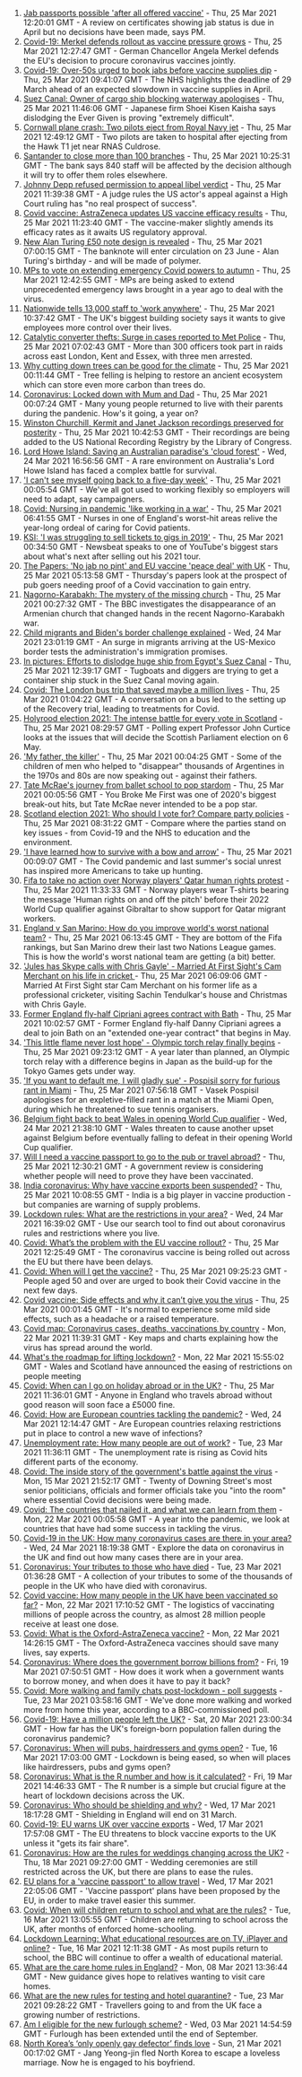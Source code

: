 1. [Jab passports possible 'after all offered vaccine'](https://www.bbc.co.uk/news/uk-56522652) - Thu, 25 Mar 2021 12:20:01 GMT - A review on certificates showing jab status is due in April but no decisions have been made, says PM.
2. [Covid-19: Merkel defends rollout as vaccine pressure grows](https://www.bbc.co.uk/news/world-europe-56521318) - Thu, 25 Mar 2021 12:27:47 GMT - German Chancellor Angela Merkel defends the EU's decision to procure coronavirus vaccines jointly.
3. [Covid-19: Over-50s urged to book jabs before vaccine supplies dip](https://www.bbc.co.uk/news/uk-56521415) - Thu, 25 Mar 2021 09:41:07 GMT - The NHS highlights the deadline of 29 March ahead of an expected slowdown in vaccine supplies in April.
4. [Suez Canal: Owner of cargo ship blocking waterway apologises](https://www.bbc.co.uk/news/world-middle-east-56522178) - Thu, 25 Mar 2021 11:46:06 GMT - Japanese firm Shoei Kisen Kaisha says dislodging the Ever Given is proving "extremely difficult".
5. [Cornwall plane crash: Two pilots eject from Royal Navy jet](https://www.bbc.co.uk/news/uk-england-cornwall-56521380) - Thu, 25 Mar 2021 12:49:12 GMT - Two pilots are taken to hospital after ejecting from the Hawk T1 jet near RNAS Culdrose.
6. [Santander to close more than 100 branches](https://www.bbc.co.uk/news/business-56522428) - Thu, 25 Mar 2021 10:25:31 GMT - The bank says 840 staff will be affected by the decision although it will try to offer them roles elsewhere.
7. [Johnny Depp refused permission to appeal libel verdict](https://www.bbc.co.uk/news/entertainment-arts-56521759) - Thu, 25 Mar 2021 11:39:38 GMT - A judge rules the US actor's appeal against a High Court ruling has "no real prospect of success".
8. [Covid vaccine: AstraZeneca updates US vaccine efficacy results](https://www.bbc.co.uk/news/world-us-canada-56521166) - Thu, 25 Mar 2021 11:23:40 GMT - The vaccine-maker slightly amends its efficacy rates as it awaits US regulatory approval.
9. [New Alan Turing £50 note design is revealed](https://www.bbc.co.uk/news/business-56503741) - Thu, 25 Mar 2021 07:00:15 GMT - The banknote will enter circulation on 23 June - Alan Turing's birthday - and will be made of polymer.
10. [MPs to vote on extending emergency Covid powers to autumn](https://www.bbc.co.uk/news/uk-politics-56521358) - Thu, 25 Mar 2021 12:42:55 GMT - MPs are being asked to extend unprecedented emergency laws brought in a year ago to deal with the virus.
11. [Nationwide tells 13,000 staff to 'work anywhere'](https://www.bbc.co.uk/news/business-56510574) - Thu, 25 Mar 2021 10:37:42 GMT - The UK's biggest building society says it wants to give employees more control over their lives.
12. [Catalytic converter thefts: Surge in cases reported to Met Police](https://www.bbc.co.uk/news/uk-england-london-56502390) - Thu, 25 Mar 2021 07:02:43 GMT - More than 300 officers took part in raids across east London, Kent and Essex, with three men arrested.
13. [Why cutting down trees can be good for the climate](https://www.bbc.co.uk/news/science-environment-56450965) - Thu, 25 Mar 2021 00:11:44 GMT - Tree felling is helping to restore an ancient ecosystem which can store even more carbon than trees do.
14. [Coronavirus: Locked down with Mum and Dad](https://www.bbc.co.uk/news/uk-56450963) - Thu, 25 Mar 2021 00:07:24 GMT - Many young people returned to live with their parents during the pandenic. How's it going, a year on?
15. [Winston Churchill, Kermit and Janet Jackson recordings preserved for posterity](https://www.bbc.co.uk/news/entertainment-arts-56521728) - Thu, 25 Mar 2021 10:42:53 GMT - Their recordings are being added to the US National Recording Registry by the Library of Congress.
16. [Lord Howe Island: Saving an Australian paradise's 'cloud forest'](https://www.bbc.co.uk/news/world-australia-56452910) - Wed, 24 Mar 2021 16:56:56 GMT - A rare environment on Australia's Lord Howe Island has faced a complex battle for survival.
17. ['I can't see myself going back to a five-day week'](https://www.bbc.co.uk/news/business-56512169) - Thu, 25 Mar 2021 00:05:54 GMT - We've all got used to working flexibly so employers will need to adapt, say campaigners.
18. [Covid: Nursing in pandemic 'like working in a war'](https://www.bbc.co.uk/news/uk-england-lancashire-56518649) - Thu, 25 Mar 2021 06:41:55 GMT - Nurses in one of England's worst-hit areas relive the year-long ordeal of caring for Covid patients.
19. [KSI: 'I was struggling to sell tickets to gigs in 2019'](https://www.bbc.co.uk/news/newsbeat-56488344) - Thu, 25 Mar 2021 00:34:50 GMT - Newsbeat speaks to one of YouTube's biggest stars about what's next after selling out his 2021 tour.
20. [The Papers: 'No jab no pint' and EU vaccine 'peace deal' with UK](https://www.bbc.co.uk/news/blogs-the-papers-56518557) - Thu, 25 Mar 2021 05:13:58 GMT - Thursday's papers look at the prospect of pub goers needing proof of a Covid vaccination to gain entry.
21. [Nagorno-Karabakh: The mystery of the missing church](https://www.bbc.co.uk/news/world-europe-56517835) - Thu, 25 Mar 2021 00:27:32 GMT - The BBC investigates the disappearance of an Armenian church that changed hands in the recent Nagorno-Karabakh war.
22. [Child migrants and Biden's border challenge explained](https://www.bbc.co.uk/news/world-us-canada-56514320) - Wed, 24 Mar 2021 23:01:19 GMT - An surge in migrants arriving at the US-Mexico border tests the administration's immigration promises.
23. [In pictures: Efforts to dislodge huge ship from Egypt's Suez Canal](https://www.bbc.co.uk/news/world-middle-east-56516151) - Thu, 25 Mar 2021 12:39:17 GMT - Tugboats and diggers are trying to get a container ship stuck in the Suez Canal moving again.
24. [Covid: The London bus trip that saved maybe a million lives](https://www.bbc.co.uk/news/health-56508369) - Thu, 25 Mar 2021 01:04:22 GMT - A conversation on a bus led to the setting up of the Recovery trial, leading to treatments for Covid.
25. [Holyrood election 2021: The intense battle for every vote in Scotland](https://www.bbc.co.uk/news/uk-scotland-56512440) - Thu, 25 Mar 2021 08:29:57 GMT - Polling expert Professor John Curtice looks at the issues that will decide the Scottish Parliament election on 6 May.
26. ['My father, the killer'](https://www.bbc.co.uk/news/stories-51379981) - Thu, 25 Mar 2021 00:04:25 GMT - Some of the children of men who helped to "disappear" thousands of Argentines in the 1970s and 80s are now speaking out - against their fathers.
27. [Tate McRae's journey from ballet school to pop stardom](https://www.bbc.co.uk/news/entertainment-arts-56508538) - Thu, 25 Mar 2021 00:05:56 GMT - You Broke Me First was one of 2020's biggest break-out hits, but Tate McRae never intended to be a pop star.
28. [Scotland election 2021: Who should I vote for? Compare party policies](https://www.bbc.co.uk/news/uk-scotland-scotland-politics-56510773) - Thu, 25 Mar 2021 08:31:22 GMT - Compare where the parties stand on key issues - from Covid-19 and the NHS to education and the environment.
29. ['I have learned how to survive with a bow and arrow'](https://www.bbc.co.uk/news/business-56495443) - Thu, 25 Mar 2021 00:09:07 GMT - The Covid pandemic and last summer's social unrest has inspired more Americans to take up hunting.
30. [Fifa to take no action over Norway players' Qatar human rights protest](https://www.bbc.co.uk/sport/football/56516109) - Thu, 25 Mar 2021 11:33:33 GMT - Norway players wear T-shirts bearing the message 'Human rights on and off the pitch' before their 2022 World Cup qualifier against Gibraltar to show support for Qatar migrant workers.
31. [England v San Marino: How do you improve world's worst national team?](https://www.bbc.co.uk/sport/football/56514260) - Thu, 25 Mar 2021 06:13:45 GMT - They are bottom of the Fifa rankings, but San Marino drew their last two Nations League games. This is how the world's worst national team are getting (a bit) better.
32. ['Jules has Skype calls with Chris Gayle' - Married At First Sight's Cam Merchant on his life in cricket ](https://www.bbc.co.uk/sport/cricket/56470360) - Thu, 25 Mar 2021 06:09:06 GMT - Married At First Sight star Cam Merchant on his former life as a professional cricketer, visiting Sachin Tendulkar's house and Christmas with Chris Gayle.
33. [Former England fly-half Cipriani agrees contract with Bath](https://www.bbc.co.uk/sport/rugby-union/56523088) - Thu, 25 Mar 2021 10:02:57 GMT - Former England fly-half Danny Cipriani agrees a deal to join Bath on an "extended one-year contract" that begins in May.
34. ['This little flame never lost hope' - Olympic torch relay finally begins](https://www.bbc.co.uk/sport/olympics/56521548) - Thu, 25 Mar 2021 09:23:12 GMT - A year later than planned, an Olympic torch relay with a difference begins in Japan as the build-up for the Tokyo Games gets under way.
35. ['If you want to default me, I will gladly sue' - Pospisil sorry for furious rant in Miami](https://www.bbc.co.uk/sport/tennis/56520413) - Thu, 25 Mar 2021 07:56:18 GMT - Vasek Pospisil apologises for an expletive-filled rant in a match at the Miami Open, during which he threatened to sue tennis organisers.
36. [Belgium fight back to beat Wales in opening World Cup qualifier](https://www.bbc.co.uk/sport/football/56424467) - Wed, 24 Mar 2021 21:38:10 GMT - Wales threaten to cause another upset against Belgium before eventually falling to defeat in their opening World Cup qualifier.
37. [Will I need a vaccine passport to go to the pub or travel abroad?](https://www.bbc.co.uk/news/explainers-55718553) - Thu, 25 Mar 2021 12:30:21 GMT - A government review is considering whether people will need to prove they have been vaccinated.
38. [India coronavirus: Why have vaccine exports been suspended?](https://www.bbc.co.uk/news/world-asia-india-55571793) - Thu, 25 Mar 2021 10:08:55 GMT - India is a big player in vaccine production - but companies are warning of supply problems.
39. [Lockdown rules: What are the restrictions in your area?](https://www.bbc.co.uk/news/uk-54373904) - Wed, 24 Mar 2021 16:39:02 GMT - Use our search tool to find out about coronavirus rules and restrictions where you live.
40. [Covid: What’s the problem with the EU vaccine rollout?](https://www.bbc.co.uk/news/explainers-52380823) - Thu, 25 Mar 2021 12:25:49 GMT - The coronavirus vaccine is being rolled out across the EU but there have been delays.
41. [Covid: When will I get the vaccine?](https://www.bbc.co.uk/news/health-55045639) - Thu, 25 Mar 2021 09:25:23 GMT - People aged 50 and over are urged to book their Covid vaccine in the next few days.
42. [Covid vaccine: Side effects and why it can’t give you the virus](https://www.bbc.co.uk/news/health-56437270) - Thu, 25 Mar 2021 00:01:45 GMT - It's normal to experience some mild side effects, such as a headache or a raised temperature.
43. [Covid map: Coronavirus cases, deaths, vaccinations by country](https://www.bbc.co.uk/news/world-51235105) - Mon, 22 Mar 2021 11:39:31 GMT - Key maps and charts explaining how the virus has spread around the world.
44. [What's the roadmap for lifting lockdown?](https://www.bbc.co.uk/news/explainers-52530518) - Mon, 22 Mar 2021 15:55:02 GMT - Wales and Scotland have announced the easing of restrictions on people meeting
45. [Covid: When can I go on holiday abroad or in the UK?](https://www.bbc.co.uk/news/explainers-52646738) - Thu, 25 Mar 2021 11:36:01 GMT - Anyone in England who travels abroad without good reason will soon face a £5000 fine.
46. [Covid: How are European countries tackling the pandemic?](https://www.bbc.co.uk/news/explainers-53640249) - Wed, 24 Mar 2021 12:14:47 GMT - Are European countries relaxing restrictions put in place to control a new wave of infections?
47. [Unemployment rate: How many people are out of work?](https://www.bbc.co.uk/news/business-52660591) - Tue, 23 Mar 2021 11:36:11 GMT - The unemployment rate is rising as Covid hits different parts of the economy.
48. [Covid: The inside story of the government's battle against the virus](https://www.bbc.co.uk/news/uk-politics-56361599) - Mon, 15 Mar 2021 21:52:17 GMT - Twenty of Downing Street's most senior politicians, officials and former officials take you "into the room" where essential Covid decisions were being made.
49. [Covid: The countries that nailed it, and what we can learn from them](https://www.bbc.co.uk/news/uk-56455030) - Mon, 22 Mar 2021 00:05:58 GMT - A year into the pandemic, we look at countries that have had some success in tackling the virus.
50. [Covid-19 in the UK: How many coronavirus cases are there in your area?](https://www.bbc.co.uk/news/uk-51768274) - Wed, 24 Mar 2021 18:19:38 GMT - Explore the data on coronavirus in the UK and find out how many cases there are in your area.
51. [Coronavirus: Your tributes to those who have died](https://www.bbc.co.uk/news/uk-52676411) - Tue, 23 Mar 2021 01:36:28 GMT - A collection of your tributes to some of the thousands of people in the UK who have died with coronavirus.
52. [Covid vaccine: How many people in the UK have been vaccinated so far?](https://www.bbc.co.uk/news/health-55274833) - Mon, 22 Mar 2021 17:10:52 GMT - The logistics of vaccinating millions of people across the country, as almost 28 million people receive at least one dose.
53. [Covid: What is the Oxford-AstraZeneca vaccine?](https://www.bbc.co.uk/news/health-55302595) - Mon, 22 Mar 2021 14:26:15 GMT - The Oxford-AstraZeneca vaccines should save many lives, say experts.
54. [Coronavirus: Where does the government borrow billions from?](https://www.bbc.co.uk/news/business-50504151) - Fri, 19 Mar 2021 07:50:51 GMT - How does it work when a government wants to borrow money, and when does it have to pay it back?
55. [Covid: More walking and family chats post-lockdown - poll suggests](https://www.bbc.co.uk/news/uk-56490823) - Tue, 23 Mar 2021 03:58:16 GMT - We've done more walking and worked more from home this year, according to a BBC-commissioned poll.
56. [Covid-19: Have a million people left the UK?](https://www.bbc.co.uk/news/uk-56435100) - Sat, 20 Mar 2021 23:00:34 GMT - How far has the UK's foreign-born population fallen during the coronavirus pandemic?
57. [Coronavirus: When will pubs, hairdressers and gyms open?](https://www.bbc.co.uk/news/explainers-53349989) - Tue, 16 Mar 2021 17:03:00 GMT - Lockdown is being eased, so when will places like hairdressers, pubs and gyms open?
58. [Coronavirus: What is the R number and how is it calculated?](https://www.bbc.co.uk/news/health-52473523) - Fri, 19 Mar 2021 14:46:33 GMT - The R number is a simple but crucial figure at the heart of lockdown decisions across the UK.
59. [Coronavirus: Who should be shielding and why?](https://www.bbc.co.uk/news/health-51997151) - Wed, 17 Mar 2021 18:17:28 GMT - Shielding in England will end on 31 March.
60. [Covid-19: EU warns UK over vaccine exports](https://www.bbc.co.uk/news/45877605) - Wed, 17 Mar 2021 17:57:08 GMT - The EU threatens to block vaccine exports to the UK unless it "gets its fair share".
61. [Coronavirus: How are the rules for weddings changing across the UK?](https://www.bbc.co.uk/news/explainers-52811509) - Thu, 18 Mar 2021 09:27:00 GMT - Wedding ceremonies are still restricted across the UK, but there are plans to ease the rules.
62. [EU plans for a 'vaccine passport' to allow travel](https://www.bbc.co.uk/news/world-europe-56436910) - Wed, 17 Mar 2021 22:05:06 GMT - 'Vaccine passport' plans have been proposed by the EU, in order to make travel easier this summer.
63. [Covid: When will children return to school and what are the rules?](https://www.bbc.co.uk/news/education-51643556) - Tue, 16 Mar 2021 13:05:55 GMT - Children are returning to school across the UK, after months of enforced home-schooling.
64. [Lockdown Learning: What educational resources are on TV, iPlayer and online?](https://www.bbc.co.uk/news/education-55591821) - Tue, 16 Mar 2021 12:11:38 GMT - As most pupils return to school, the BBC will continue to offer a wealth of educational material.
65. [What are the care home rules in England?](https://www.bbc.co.uk/news/explainers-53503712) - Mon, 08 Mar 2021 13:36:44 GMT - New guidance gives hope to relatives wanting to visit care homes.
66. [What are the new rules for testing and hotel quarantine?](https://www.bbc.co.uk/news/explainers-52544307) - Tue, 23 Mar 2021 09:28:22 GMT - Travellers going to and from the UK face a growing number of restrictions.
67. [Am I eligible for the new furlough scheme?](https://www.bbc.co.uk/news/explainers-52135342) - Wed, 03 Mar 2021 14:54:59 GMT - Furlough has been extended until the end of September.
68. [North Korea’s ‘only openly gay defector’ finds love](https://www.bbc.co.uk/news/world-asia-56323825) - Sun, 21 Mar 2021 00:17:02 GMT - Jang Yeong-jin fled North Korea to escape a loveless marriage. Now he is engaged to his boyfriend.
